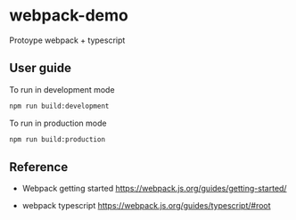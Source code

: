 # webpack-demo

Protoype webpack + typescript

## User guide

To run in development mode

```bash
npm run build:development
```

To run in production mode

```bash
npm run build:production
```

## Reference

- Webpack getting started
  https://webpack.js.org/guides/getting-started/

- webpack typescript
  https://webpack.js.org/guides/typescript/#root
